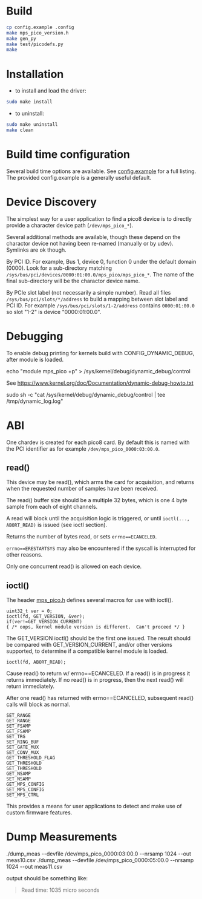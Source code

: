 Build
=====

```sh
cp config.example .config
make mps_pico_version.h
make gen_py
make test/picodefs.py
make
```

Installation
============

* to install and load the driver:
```sh
sudo make install
```

* to uninstall:
```sh
sudo make uninstall
make clean
```

Build time configuration
========================

Several build time options are available.
See [config.example](config.example) for a full listing.
The provided config.example is a generally useful default.

Device Discovery
================

The simplest way for a user application to find a pico8 device
is to directly provide a character device path (```/dev/mps_pico_*```).

Several additional methods are available, though these depend on the
charactor device not having been re-named (manually or by udev).
Symlinks are ok though.

By PCI ID.  For example,  Bus 1, device 0, function 0 under the default domain (0000).
Look for a sub-directory matching ```/sys/bus/pci/devices/0000:01:00.0/mps_pico/mps_pico_*```.
The name of the final sub-directory will be the charactor device name.

By PCIe slot label (not necessarily a simple number).
Read all files ```/sys/bus/pci/slots/*/address``` to build a mapping between slot label
and PCI ID.
For example ```/sys/bus/pci/slots/1-2/address``` contains ```0000:01:00.0```
so slot "1-2" is device "0000:01:00.0".

Debugging
=========

To enable debug printing for kernels build with CONFIG_DYNAMIC_DEBUG,
after module is loaded.

echo "module mps_pico +p" > /sys/kernel/debug/dynamic_debug/control

See https://www.kernel.org/doc/Documentation/dynamic-debug-howto.txt

sudo sh -c "cat /sys/kernel/debug/dynamic_debug/control | tee /tmp/dynamic_log.log"

ABI
===

One chardev is created for each pico8 card.
By default this is named with the PCI identifier as
for example ```/dev/mps_pico_0000:03:00.0```.

read()
------

This device may be read(), which arms the card
for acquisition, and returns when the requested number
of samples have been received.

The read() buffer size should be a multiple 32 bytes,
which is one 4 byte sample from each of eight channels.

A read will block until the acquisition logic is triggered,
or until ```ioctl(..., ABORT_READ)``` is issued (see ioctl section).

Returns the number of bytes read, or sets ```errno==ECANCELED```.

```errno==ERESTARTSYS``` may also be encountered if the syscall is
interrupted for other reasons.

Only one concurrent read() is allowed on each device.

ioctl()
-------

The header [mps_pico.h](mps_pico.h) defines several
macros for use with ioctl().

```
uint32_t ver = 0;
ioctl(fd, GET_VERSION, &ver);
if(ver!=GET_VERSION_CURRENT)
{ /* oops, kernel module version is different.  Can't proceed */ }
```

The GET_VERSION ioctl() should be the first one issued.
The result should be compared with GET_VERSION_CURRENT,
and/or other versions supported,
to determine if a compatible kernel module is loaded.

```
ioctl(fd, ABORT_READ);
```

Cause read() to return w/ errno==ECANCELED.
If a read() is in progress it returns immediately.
If no read() is in progress, then the next read() will return immediately.

After one read() has returned with errno==ECANCELED, subsequent read() calls
will block as normal.


```
SET_RANGE
GET_RANGE
SET_FSAMP
GET_FSAMP
SET_TRG
SET_RING_BUF
SET_GATE_MUX
SET_CONV_MUX
GET_THRESHOLD_FLAG
GET_THRESHOLD
SET_THRESHOLD
GET_NSAMP
SET_NSAMP
GET_MPS_CONFIG
SET_MPS_CONFIG
SET_MPS_CTRL
```

This provides a means for user applications
to detect and make use of custom firmware features.

Dump Measurements
=================

./dump_meas --devfile /dev/mps_pico_0000:03:00.0 --nrsamp 1024 --out meas10.csv
./dump_meas --devfile /dev/mps_pico_0000:05:00.0 --nrsamp 1024 --out meas11.csv

output should be something like:
> Read time: 1035 micro seconds
